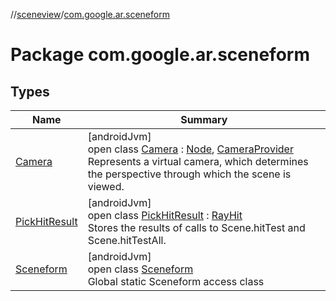 //[sceneview](../../index.md)/[com.google.ar.sceneform](index.md)

# Package com.google.ar.sceneform

## Types

| Name | Summary |
|---|---|
| [Camera](-camera/index.md) | [androidJvm]<br>open class [Camera](-camera/index.md) : [Node](../io.github.sceneview.node/-node/index.md), [CameraProvider](../com.google.ar.sceneform.rendering/-camera-provider/index.md)<br>Represents a virtual camera, which determines the perspective through which the scene is viewed. |
| [PickHitResult](-pick-hit-result/index.md) | [androidJvm]<br>open class [PickHitResult](-pick-hit-result/index.md) : [RayHit](../com.google.ar.sceneform.collision/-ray-hit/index.md)<br>Stores the results of calls to Scene.hitTest and Scene.hitTestAll. |
| [Sceneform](-sceneform/index.md) | [androidJvm]<br>open class [Sceneform](-sceneform/index.md)<br>Global static Sceneform access class |
